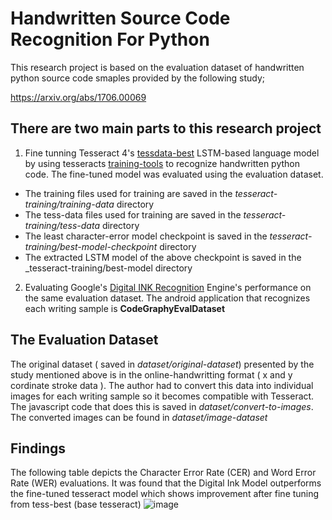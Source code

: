 # Handwritten Source Code Recognition For Python

This research project is based on the evaluation dataset of handwritten python source code smaples provided by the following study;

https://arxiv.org/abs/1706.00069

## There are two main parts to this research project

1.  Fine tunning Tesseract 4's [tessdata-best](https://github.com/tesseract-ocr/tessdata_best) LSTM-based language model by using tesseracts [training-tools](https://tesseract-ocr.github.io/tessdoc/tess4/TrainingTesseract-4.00.html) to recognize handwritten python code. The fine-tuned model was evaluated using the evaluation dataset.
* The training files used for training are saved in the _tesseract-training/training-data_ directory
* The tess-data files used for training are saved in the _tesseract-training/tess-data_ directory
* The least character-error model checkpoint is saved in the _tesseract-training/best-model-checkpoint_ directory
* The extracted LSTM model of the above checkpoint is saved in the _tesseract-training/best-model directory


2. Evaluating Google's [Digital INK Recognition](https://developers.google.com/ml-kit/vision/digital-ink-recognition) Engine's performance on the same evaluation dataset. The android application that recognizes each writing sample is **CodeGraphyEvalDataset**

## The Evaluation Dataset

The original dataset ( saved in _dataset/original-dataset_) presented by the study mentioned above is in the online-handwritting format ( x and y cordinate stroke data ). The author had to convert this data into individual images for each writing sample so it becomes compatible with Tesseract. The javascript code that does this is saved in _dataset/convert-to-images_. The converted images can be found in _dataset/image-dataset_


## Findings 

The following table depicts the Character Error Rate (CER) and Word Error Rate (WER) evaluations. It was found that the Digital Ink Model outperforms the fine-tuned tesseract model which shows improvement after fine tuning from tess-best (base tesseract) 
![image](https://user-images.githubusercontent.com/29557407/174557692-56376dc5-d492-4c76-8632-efc5406e2334.png)
